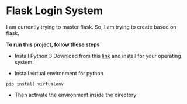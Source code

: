 # Flask Login System

I am currently trying to master flask. So, I am trying to create based on flask.


**To run this project, follow these steps**

* Install Python 3
  Download from this [link](https://www.python.org/downloads/) and install for your operating system.

* Install virtual environment for python

```
pip install virtualenv
```

* Then activate the environment inside the directory
